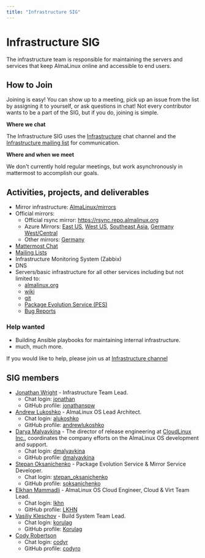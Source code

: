```yaml
---
title: "Infrastructure SIG"
---
```

# Infrastructure SIG

The infrastructure team is responsible for maintaining the servers and services that keep AlmaLinux online and accessible to end users.

## How to Join

Joining is easy! You can show up to a meeting, pick up an issue from the list by assigning it to yourself, or ask questions in chat! Not every contributor wants to be a part of the SIG, but if you do, joining is simple. 

**Where we chat**

The Infrastructure SIG uses the [Infrastructure](https://chat.almalinux.org/almalinux/channels/infrastructure) chat channel and the [Infrastructure mailing list](https://lists.almalinux.org/mailman3/lists/infra.lists.almalinux.org/) for communication.

**Where and when we meet**

We don't currently hold regular meetings, but work asynchronously in mattermost to accomplish our goals. 

## Activities, projects, and deliverables

* Mirror infrastructure: [AlmaLinux/mirrors](https://github.com/AlmaLinux/mirrors)
* Official mirrors:
  * Official rsync mirror: https://rsync.repo.almalinux.org
  * Azure Mirrors: 
[East US](https://github.com/AlmaLinux/mirrors/blob/master/mirrors.d/eastus.azure.repo.almalinux.org.yml),
[West US](https://github.com/AlmaLinux/mirrors/blob/master/mirrors.d/westus2.azure.repo.almalinux.org.yml),
[Southeast Asia](https://github.com/AlmaLinux/mirrors/blob/master/mirrors.d/southeastasia.azure.repo.almalinux.org.yml),
[Germany West/Central](https://github.com/AlmaLinux/mirrors/blob/master/mirrors.d/germanywestcentral.azure.repo.almalinux.org.yml)
  * Other mirrors: [Germany](https://github.com/AlmaLinux/mirrors/blob/master/mirrors.d/repo.almalinux.org.yml)
* [Mattermost Chat](https://chat.almalinux.org)
* [Mailing Lists](https://lists.almalinust.org)
* Infrastructure Monitoring System (Zabbix)
* DNS
* Servers/basic infrastructure for all other services including but not limited to:
  * [almalinux.org](https://almalinux.org)
  * [wiki](https://wiki.almalinux.org)
  * [git](https://git.almalinux.org)
  * [Package Evolution Service (PES)](https://pes.almalinux.org)
  * [Bug Reports](https://bugs.almalinux.org)


### Help wanted

* Building Ansible playbooks for maintaining internal infrastructure.
* much, much more.

If you would like to help, please join us at [Infrastructure channel](https://chat.almalinux.org/almalinux/channels/infrastructure) 

## SIG members

* [Jonathan Wright](mailto:jonathan@almalinux.org) - Infrastructure Team Lead.
  * Chat login: [jonathan](https://chat.almalinux.org/almalinux/messages/@jonathan)
  * GitHub profile: [jonathanspw](https://github.com/jonathanspw)
* [Andrew Lukoshko](mailto:alukoshko@almalinux.org) - AlmaLinux OS Lead Architect.
  * Chat login: [alukoshko](https://chat.almalinux.org/almalinux/messages/@alukoshko)
  * GitHub profile: [andrewlukoshko](https://github.com/andrewlukoshko)
* [Darya Malyavkina](mailto:dmalyavkina@almalinux.org) - The director of release engineering at [CloudLinux Inc.](https://cloudlinux.com/), coordinates the company efforts on the AlmaLinux OS development and support.
  * Chat login: [dmalyavkina](https://chat.almalinux.org/almalinux/messages/@dmalyavkina)
  * GitHub profile: [dmalyavkina](https://github.com/dmalyavkina)
* [Stepan Oksanichenko](mailto:soksanichenko@cloudlinux.com) - Package Evolution Service & Mirror Service Developer.
  * Chat login: [stepan_oksanichenko](https://chat.almalinux.org/almalinux/messages/@stepan_oksanichenko)
  * GitHub profile: [soksanichenko](https://github.com/soksanichenko)
* [Elkhan Mammadli](mailto:elkhan@almalinux.org) - AlmaLinux OS Cloud Engineer, Cloud & Virt Team Lead.
  * Chat login: [lkhn](https://chat.almalinux.org/almalinux/messages/@lkhn)
  * GitHub profile: [LKHN](https://github.com/LKHN)
* [Vasiliy Kleschov](mailto:vkleschov@almalinux.org) - Build System Team Lead.
  * Chat login: [korulag](https://chat.almalinux.org/almalinux/messages/@korulag)
  * GitHub profile: [Korulag](https://github.com/Korulag)
* [Cody Robertson](mailto:crobertson@almalinux.org)
  * Chat login: [codyr](https://chat.almalinux.org/almalinux/messages/@codyr)
  * GitHub profile: [codyro](https://github.com/codyro)
